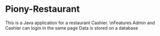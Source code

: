 # Piony-Restaurant
This is a Java application for a restaurant Cashier.
\nFeatures
Admin and Cashier can login in the same page
Data is stored on a database
